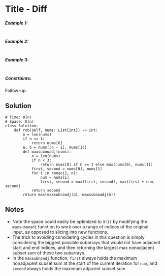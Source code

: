 # Title - Diff

##### Example 1:

```

```

##### Example 2:

```

```

##### Example 3:

```

```

##### Constraints:



Follow-up: 

## Solution

```
# Time: O(n)
# Space: O(n)
class Solution:
    def rob(self, nums: List[int]) -> int:
        n = len(nums)
        if n == 1:
            return nums[0]
        a, b = nums[:n - 1], nums[1:]
        def maxsubnoadj(nums):
            n = len(nums)
            if n < 3:
                return nums[0] if n == 1 else max(nums[0], nums[1])
            first, second = nums[0], nums[1]
            for i in range(2, n):
                num = nums[i]
                first, second = max(first, second), max(first + num, second)
            return second
        return max(maxsubnoadj(a), maxsubnoadj(b))
```

## Notes
- Note the space could easily be optimized to `O(1)` by modifying the `maxsubnoadj` function to work over a range of indices of the original input, as opposed to slicing into new functions.
- The trick to avoiding considering cycles in this question is simply considering the biggest possible subarrays that would not have adjacent start and end indices, and then returning the largest max nonadjacent subset sum of these two subarrays.
- In the `maxsubnoadj` function, `first` always holds the maximum nonadjacent subset sum at the start of the current iteration for `num`, and `second` always holds the maximum adjacent subset sum.